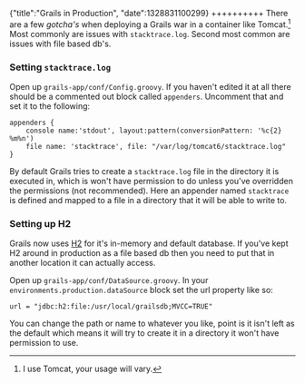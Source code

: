 {"title":"Grails in Production", "date":1328831100299}
++++++++++
There are a few *gotcha's* when deploying a Grails war in a container like Tomcat.[^1] Most commonly are issues with `stacktrace.log`. Second most common are issues with file based db's.

### Setting `stacktrace.log`

Open up `grails-app/conf/Config.groovy`. If you haven't edited it at all there should be a commented out block called `appenders`. Uncomment that and set it to the following:

    appenders {
        console name:'stdout', layout:pattern(conversionPattern: '%c{2} %m%n')
        file name: 'stacktrace', file: "/var/log/tomcat6/stacktrace.log"
    }

By default Grails tries to create a `stacktrace.log` file in the directory it is executed in, which is won't have permission to do unless you've overridden the permissions (not recommended). Here an appender named `stacktrace` is defined and mapped to a file in a directory that it will be able to write to.

### Setting up H2

Grails now uses [H2][grails h2] for it's in-memory and default database. If you've kept H2 around in production as a file based db then you need to put that in another location it can actually access.

Open up `grails-app/conf/DataSource.groovy`. In your `environments.production.dataSource` block set the url property like so:

    url = "jdbc:h2:file:/usr/local/grailsdb;MVCC=TRUE"

You can change the path or name to whatever you like, point is it isn't left as the default which means it will try to create it in a directory it won't have permission to use.

[^1]: I use Tomcat, your usage will vary.

[grails h2]: http://grails.org/plugin/h2